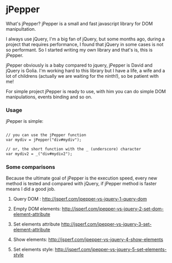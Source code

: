 jPepper
=======

What's jPepper? jPepper is a small and fast javascript library for DOM manipultation.

I always use jQuery, I'm a big fan of jQuery, but some months ago, during a project that requires performance,
I found that jQuery in some cases is not so performant. 
So I started writing my own library and that's is, this is jPepper.

jPepper obviously is a baby compared to jquery, jPepper is David and jQuery is Golia. 
I'm working hard to this library but I have a life, a wife and a lot of childrens 
(actually we are waiting for the ninth!), so be patient with me!

For simple project jPepper is ready to use, with him you can do simple DOM manipulations, events binding and so on.

### Usage

jPepper is simple:

```html

// you can use the jPepper function
var mydiv = jPepper("div#mydiv");

// or, the short function with the _ (underscore) character
var mydiv2 = _("div#mydiv2");

```

### Some comparisons
Because the ultimate goal of jPepper is the execution speed, every new method is tested and compared with jQuery, 
if jPepper method is faster means I did a good job.

1) Query DOM :
http://jsperf.com/jpepper-vs-jquery-1-query-dom

2) Empty DOM elements:
http://jsperf.com/jpepper-vs-jquery-2-set-dom-element-attribute

3) Set elements attribute
http://jsperf.com/jpepper-vs-jquery-3-set-element-attribute

4) Show elements:
http://jsperf.com/jpepper-vs-jquery-4-show-elements

5) Set elements style:
http://jsperf.com/jpepper-vs-jquery-5-set-elements-style

